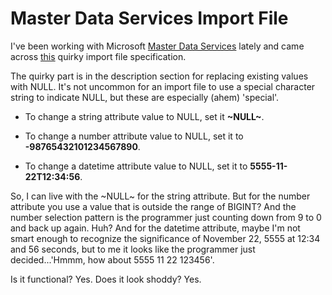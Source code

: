# Master Data Services Import File


I've been working with Microsoft [Master Data Services](http://technet.microsoft.com/en-us/library/ee633763(v=sql.110).aspx) lately and came across [this](http://technet.microsoft.com/en-us/library/ee633854(v=sql.110).aspx) quirky import file specification.



The quirky part is in the description section for replacing existing values with NULL. It's not uncommon for an import file to use a special character string to indicate NULL, but these are especially (ahem) 'special'.

  *  To change a string attribute value to NULL, set it **~NULL~**. 

  *  To change a number attribute value to NULL, set it to **-98765432101234567890**. 

  *  To change a datetime attribute value to NULL, set it to **5555-11-22T12:34:56**.

So, I can live with the ~NULL~ for the string attribute. But for the number attribute you use a value that is outside the range of BIGINT? And the number selection pattern is the programmer just counting down from 9 to 0 and back up again. Huh? And for the datetime attribute, maybe I'm not smart enough to recognize the significance of November 22, 5555 at 12:34 and 56 seconds, but to me it looks like the programmer just decided...'Hmmm, how about 5555 11 22 123456'. 


Is it functional? Yes. Does it look shoddy? Yes.
 
